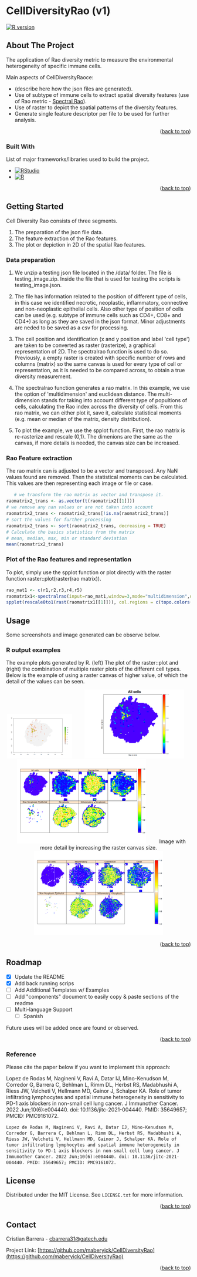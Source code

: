 # CellDiversityRao (v1)
<a name="readme-top"></a>

<!-- PROJECT SHIELDS -->
<!-- https://github.com/Ileriayo/markdown-badges -->
[![R version](https://img.shields.io/badge/R%3D-4.2.3-6666ff.svg)](https://cran.r-project.org/)

<!-- ABOUT THE PROJECT -->
## About The Project

The application of Rao diversity metric to measure the environmental heterogeneity of specific immune cells.

Main aspects of CellDiversityRaoce:
* (describe here how the json files are generated).
* Use of subtype of immune cells to extract spatial diversity features (use of Rao metric - [Spectral Rao](https://github.com/mattmar/spectralrao)).
* Use of raster to depict the spatial patterns of the diversity features.
* Generate single feature descriptor per file to be used for further analysis.

<p align="right">(<a href="#readme-top">back to top</a>)</p>

### Built With

List of major frameworks/libraries used to build the project.

* [![RStudio](https://img.shields.io/badge/RStudio-4285F4?style=for-the-badge&logo=rstudio&logoColor=white)](https://posit.co/downloads/)
* [![R](https://img.shields.io/badge/r-%23276DC3.svg?style=for-the-badge&logo=r&logoColor=white)](https://cran.r-project.org/)

<p align="right">(<a href="#readme-top">back to top</a>)</p>

<!-- GETTING STARTED -->
## Getting Started

Cell Diversity Rao consists of three segments. 

1. The preparation of the json file data.
2. The feature extraction of the Rao features.
3. The plot or depiction in 2D of the spatial Rao features.

### Data preparation
1. We unzip a testing json file located in the /data/ folder. The file is testing_image.zip. Inside the file that is used for testing the scripts is testing_image.json.
2. The file has information related to the position of different type of cells, in this case we identified necrotic, neoplastic, inflammatory, connective and non-neoplastic epithelial cells. Also other type of position of cells can be used (e.g. subtype of immune cells such as CD4+, CD8+ and CD4+) as long as they are saved in the json format. Minor adjustments are neded to be saved as a csv for processing.

3. The cell position and identification (x and y position and label 'cell type') are taken to be converted as raster (rasterize), a graphical representation of 2D. The spectralrao function is used to do so. Previously, a empty raster is created with specific number of rows and columns (matrix) so the same canvas is used for every type of cell or representation, as it is needed to be compared across, to obtain a true diversity measurement.
4. The spectralrao function generates a rao matrix. In this example, we use the option of 'multidimension' and euclidean distance. The multi-dimension stands for taking into account different type of popultions of cells, calculating the Rao index across the diversity of cells. From this rao matrix, we can either plot it, save it, calculate statistical moments (e.g. mean or median of the matrix, density distribution).
5. To plot the example, we use the spplot function. First, the rao matrix is re-rasterize and rescale (0,1). The dimenions are the same as the canvas, if more details is needed, the canvas size can be increased.

### Rao Feature extraction
The rao matrix can is adjusted to be a vector and transposed. Any NaN values found are removed. Then the statistical moments can be calculated. This values are then representing each image or file or case.
```R
   # we transform the rao matrix as vector and transpose it.
raomatrix2_trans <- as.vector(t(raomatrix2[[1]]))
# we remove any nan values or are not taken into account
raomatrix2_trans <- raomatrix2_trans[!is.na(raomatrix2_trans)]
# sort the values for further processing
raomatrix2_trans <- sort(raomatrix2_trans, decreasing = TRUE)
# Calculate the basics statistics from the matrix
# mean, median, max, min or standard deviation
mean(raomatrix2_trans)
   ```
### Plot of the Rao features and representation
 To plot, simply use the spplot function or plot directly with the raster function raster::plot(raster(rao matrix)).
   ```R
rao_mat1 <- c(r1,r2,r3,r4,r5)
raomatrix1<-spectralrao(input=rao_mat1,window=3,mode="multidimension",distance_m="euclidean",lambda=0.5,na.tolerance=0.85,rescale=FALSE, shannon=F)
spplot(rescale0to1(rast(raomatrix1[[1]])), col.regions = c(topo.colors(50),rev(heat.colors(50))), at=seq(0,1, by=0.01), xlab = "Rao (x-axis)", ylab = "Rao (y-axis)",main=list(label="All cells",cex=2))
   ```
   
<!-- USAGE EXAMPLES -->
## Usage

Some screenshots and image generated can be observe below.

<!-- _For more examples, please refer to the [Documentation](https://example.com)_ -->

### R output examples

The example plots generated by R. (left) The plot of the raster::plot and (right) the combination of multiple raster plots of the different cell types. Below is the example of using a raster canvas of higher value, of which the detail of the values can be seen.

<p align="center">
  <img alt="Light" src="https://github.com/maberyick/CellDiversityRao/blob/main/images/raster_Rao_plot.png" width="35%">
&nbsp; &nbsp; &nbsp; &nbsp;
  <img alt="Dark" src="https://github.com/maberyick/CellDiversityRao/blob/main/images/Rplot0.png" width="54%">
&nbsp; &nbsp; &nbsp; &nbsp;
  <img alt="Dark" src="https://github.com/maberyick/CellDiversityRao/blob/main/images/Rplot2.png" width="70%">
&nbsp; &nbsp; &nbsp; &nbsp;
   Image with more detail by increasing the raster canvas size.
  <img alt="Dark" src="https://github.com/maberyick/CellDiversityRao/blob/main/images/Rplot1.png" width="70%">
</p>

<p align="right">(<a href="#readme-top">back to top</a>)</p>

<!-- ROADMAP -->
## Roadmap

- [x] Update the README
- [x] Add back running scrips
- [ ] Add Additional Templates w/ Examples
- [ ] Add "components" document to easily copy & paste sections of the readme
- [ ] Multi-language Support
    - [ ] Spanish

Future uses will be added once are found or observed.

<!-- See the [open issues](https://github.com/othneildrew/Best-README-Template/issues) for a full list of proposed features (and known issues). -->

<p align="right">(<a href="#readme-top">back to top</a>)</p>

### Reference
Please cite the paper below if you want to implement this approach:

Lopez de Rodas M, Nagineni V, Ravi A, Datar IJ, Mino-Kenudson M, Corredor G, Barrera C, Behlman L, Rimm DL, Herbst RS, Madabhushi A, Riess JW, Velcheti V, Hellmann MD, Gainor J, Schalper KA. Role of tumor infiltrating lymphocytes and spatial immune heterogeneity in sensitivity to PD-1 axis blockers in non-small cell lung cancer. J Immunother Cancer. 2022 Jun;10(6):e004440. doi: 10.1136/jitc-2021-004440. PMID: 35649657; PMCID: PMC9161072.

  ```
Lopez de Rodas M, Nagineni V, Ravi A, Datar IJ, Mino-Kenudson M, Corredor G, Barrera C, Behlman L, Rimm DL, Herbst RS, Madabhushi A, Riess JW, Velcheti V, Hellmann MD, Gainor J, Schalper KA. Role of tumor infiltrating lymphocytes and spatial immune heterogeneity in sensitivity to PD-1 axis blockers in non-small cell lung cancer. J Immunother Cancer. 2022 Jun;10(6):e004440. doi: 10.1136/jitc-2021-004440. PMID: 35649657; PMCID: PMC9161072.
   ```
   
<!-- LICENSE -->
## License

Distributed under the MIT License. See `LICENSE.txt` for more information.

<p align="right">(<a href="#readme-top">back to top</a>)</p>

<!-- CONTACT -->
## Contact

Cristian Barrera - cbarrera31@gatech.edu

Project Link: [https://github.com/maberyick/CellDiversityRao](https://github.com/maberyick/CellDiversityRao)

<p align="right">(<a href="#readme-top">back to top</a>)</p>


<!-- MARKDOWN LINKS & IMAGES -->
<!-- https://www.markdownguide.org/basic-syntax/#reference-style-links -->
[contributors-shield]: https://img.shields.io/github/contributors/othneildrew/Best-README-Template.svg?style=for-the-badge
[contributors-url]: https://github.com/othneildrew/Best-README-Template/graphs/contributors
